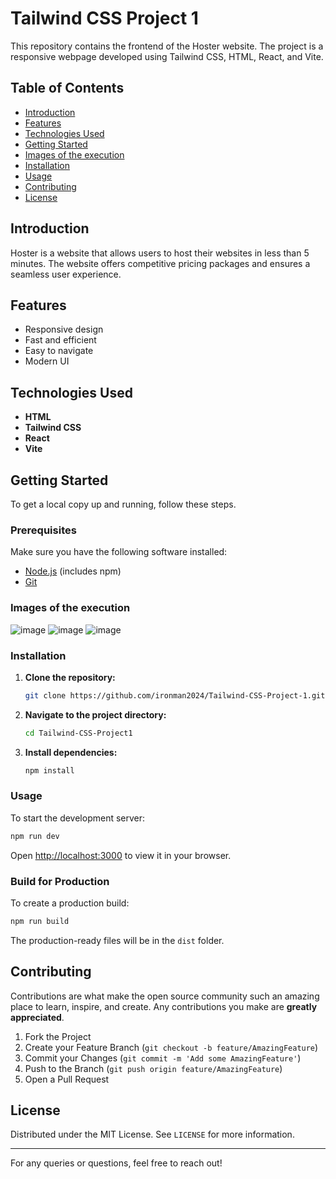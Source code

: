 # Tailwind CSS Project 1

This repository contains the frontend of the Hoster website. The project is a responsive webpage developed using Tailwind CSS, HTML, React, and Vite.

## Table of Contents

- [Introduction](#introduction)
- [Features](#features)
- [Technologies Used](#technologies-used)
- [Getting Started](#getting-started)
- [Images of the execution](#images-of-the-execution)
- [Installation](#installation)
- [Usage](#usage)
- [Contributing](#contributing)
- [License](#license)

## Introduction

Hoster is a website that allows users to host their websites in less than 5 minutes. The website offers competitive pricing packages and ensures a seamless user experience.

## Features

- Responsive design
- Fast and efficient
- Easy to navigate
- Modern UI

## Technologies Used

- **HTML**
- **Tailwind CSS**
- **React**
- **Vite**

## Getting Started

To get a local copy up and running, follow these steps.

### Prerequisites

Make sure you have the following software installed:

- [Node.js](https://nodejs.org/) (includes npm)
- [Git](https://git-scm.com/)

### Images of the execution
  ![image](https://github.com/user-attachments/assets/45c7c67e-c2f3-4409-9abc-498abfe30fce)
  ![image](https://github.com/user-attachments/assets/33865017-879b-4662-917f-e38a59ec78bf)
  ![image](https://github.com/user-attachments/assets/4e7cccc3-9492-4001-9b35-7972fae248b0)

### Installation

1. **Clone the repository:**
   ```sh
   git clone https://github.com/ironman2024/Tailwind-CSS-Project-1.git
   ```
2. **Navigate to the project directory:**
   ```sh
   cd Tailwind-CSS-Project1
   ```
3. **Install dependencies:**
   ```sh
   npm install
   ```

### Usage

To start the development server:

```sh
npm run dev
```

Open [http://localhost:3000](http://localhost:3000) to view it in your browser.

### Build for Production

To create a production build:

```sh
npm run build
```

The production-ready files will be in the `dist` folder.

## Contributing

Contributions are what make the open source community such an amazing place to learn, inspire, and create. Any contributions you make are **greatly appreciated**.

1. Fork the Project
2. Create your Feature Branch (`git checkout -b feature/AmazingFeature`)
3. Commit your Changes (`git commit -m 'Add some AmazingFeature'`)
4. Push to the Branch (`git push origin feature/AmazingFeature`)
5. Open a Pull Request

## License

Distributed under the MIT License. See `LICENSE` for more information.

---

For any queries or questions, feel free to reach out!

```

